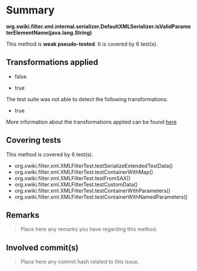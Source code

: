 # Summary
**org.xwiki.filter.xml.internal.serializer.DefaultXMLSerializer.isValidParameterElementName(java.lang.String)**

This method is **weak pseudo-tested**.
It is covered by 6 test(s). 


## Transformations applied

- false

- true


The test suite was not able to detect the following transformations:
 * true 


More information about the transformations applied can be found [here](https://github.com/STAMP-project/pitest-descartes)

## Covering tests
This method is covered by 6 test(s).
* org.xwiki.filter.xml.XMLFilterTest.testSerializeExtendedTestData()
* org.xwiki.filter.xml.XMLFilterTest.testContainerWithMap()
* org.xwiki.filter.xml.XMLFilterTest.testFromSAX()
* org.xwiki.filter.xml.XMLFilterTest.testCustomData()
* org.xwiki.filter.xml.XMLFilterTest.testContainerWithParameters()
* org.xwiki.filter.xml.XMLFilterTest.testContainerWithNamedParameters()


## Remarks
> Place here any remarks you have regarding this method.

## Involved commit(s)

> Place here any commit hash related to this issue.
